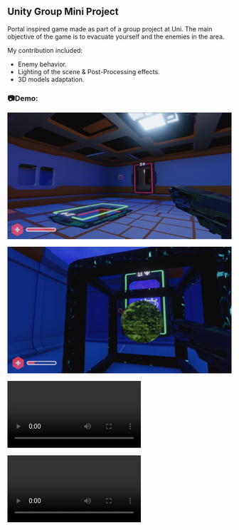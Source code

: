 ## Unity Group Mini Project

Portal inspired game made as part of a group project at Uni. The main objective of the game is to evacuate yourself and the enemies in the area.

My contribution included:
* Enemy behavior.
* Lighting of the scene & Post-Processing effects.
* 3D models adaptation.

### 📷Demo:

![game screenshot](/demo/screenshot.png "Eviction Doors")

![game screenshot](/demo/screenshot2.png "Final Point")

![game screenshot](/demo/video.mp4 "Enemy Showcase")

![game screenshot](/demo/video2.mp4 "Portal Showcase")
